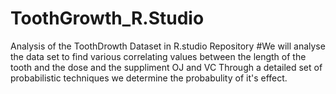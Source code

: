 # ToothGrowth_R.Studio
Analysis of the ToothDrowth Dataset in R.studio Repository
#We will analyse the data set to find various correlating values between the length of the tooth and the dose and the suppliment OJ and VC
Through a detailed set of probabilistic techniques we determine the probabulity of it's effect. 
